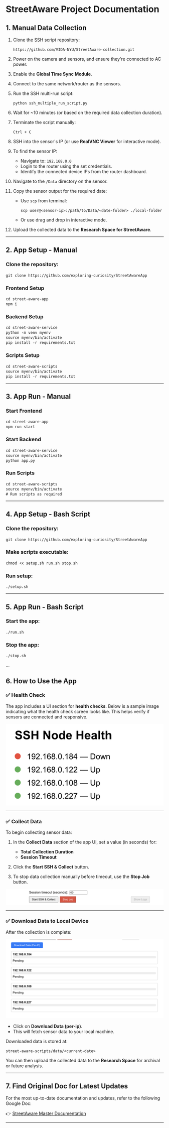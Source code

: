 # StreetAware Project Documentation

## 1. Manual Data Collection

1. Clone the SSH script repository:

   ```
   https://github.com/VIDA-NYU/StreetAware-collection.git
   ```

2. Power on the camera and sensors, and ensure they're connected to AC power.

3. Enable the **Global Time Sync Module**.

4. Connect to the same network/router as the sensors.

5. Run the SSH multi-run script:

   ```
   python ssh_multiple_run_script.py
   ```

6. Wait for ~10 minutes (or based on the required data collection duration).

7. Terminate the script manually:

   ```
   Ctrl + C
   ```

8. SSH into the sensor's IP (or use **RealVNC Viewer** for interactive mode).

9. To find the sensor IP:
   - Navigate to: `192.168.0.0`
   - Login to the router using the set credentials.
   - Identify the connected device IPs from the router dashboard.

10. Navigate to the `/Data` directory on the sensor.

11. Copy the sensor output for the required date:
    - Use `scp` from terminal:
      ```
      scp user@<sensor-ip>:/path/to/Data/<date-folder> ./local-folder
      ```
    - Or use drag and drop in interactive mode.

12. Upload the collected data to the **Research Space for StreetAware**.

---

## 2. App Setup - Manual

### Clone the repository:

```
git clone https://github.com/exploring-curiosity/StreetAwareApp
```

### Frontend Setup

```
cd street-aware-app
npm i
```

### Backend Setup

```
cd street-aware-service
python -m venv myenv
source myenv/bin/activate
pip install -r requirements.txt
```

### Scripts Setup

```
cd street-aware-scripts
source myenv/bin/activate
pip install -r requirements.txt
```

---

## 3. App Run - Manual

### Start Frontend

```
cd street-aware-app
npm run start
```

### Start Backend

```
cd street-aware-service
source myenv/bin/activate
python app.py
```

### Run Scripts

```
cd street-aware-scripts
source myenv/bin/activate
# Run scripts as required
```

---

## 4. App Setup - Bash Script

### Clone the repository:

```
git clone https://github.com/exploring-curiosity/StreetAwareApp
```

### Make scripts executable:

```
chmod +x setup.sh run.sh stop.sh
```

### Run setup:

```
./setup.sh
```

---

## 5. App Run - Bash Script

### Start the app:

```
./run.sh
```

### Stop the app:

```
./stop.sh
```

...

## 6. How to Use the App

### ✅ Health Check

The app includes a UI section for **health checks**. Below is a sample image indicating what the health check screen looks like. This helps verify if sensors are connected and responsive.

![Health Check UI](assets/health_check.png)

---

### ✅ Collect Data

To begin collecting sensor data:

1. In the **Collect Data** section of the app UI, set a value (in seconds) for:
   - **Total Collection Duration**
   - **Session Timeout**

2. Click the **Start SSH & Collect** button.

3. To stop data collection manually before timeout, use the **Stop Job** button.

![Collect Data UI](assets/collect_data.png)

---

### ✅ Download Data to Local Device

After the collection is complete:

![Download Data UI](assets/download_data.png)

- Click on **Download Data (per-ip)**.
- This will fetch sensor data to your local machine.

Downloaded data is stored at:

```
street-aware-scripts/data/<current-date>
```

You can then upload the collected data to the **Research Space** for archival or future analysis.

---

## 7. Find Original Doc for Latest Updates

For the most up-to-date documentation and updates, refer to the following Google Doc:

👉 [StreetAware Master Documentation](https://docs.google.com/document/d/1m13t26RZbAX_EhKLEvc13xLq-o2AdOja44-rMRILN5U/edit?usp=sharing)

---

